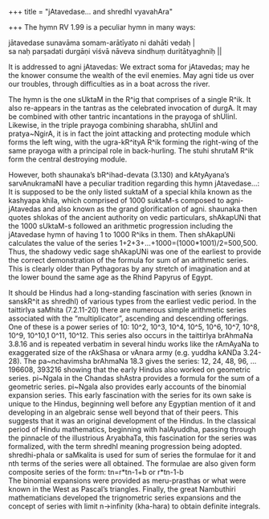 +++
title = "jAtavedase… and shredhI vyavahAra"

+++
The hymn RV 1.99 is a peculiar hymn in many ways:

jātavedase sunavāma somam-arātīyato ni dahāti vedaḥ |   
sa naḥ parṣadati durgāṇi viśvā nāveva sindhuṃ duritātyaghniḥ ||

It is addressed to agni jAtavedas: We extract soma for jAtavedas; may he
the knower consume the wealth of the evil enemies. May agni tide us over
our troubles, through difficulties as in a boat across the river.

The hymn is the one sUktaM in the R^ig that comprises of a single R^ik.
It also re-appears in the tantras as the celebrated invocation of durgA.
It may be combined with other tantric incantations in the prayoga of
shUlinI. Likewise, in the triple prayoga combining sharabha, shUlinI and
pratya\~NgirA, it is in fact the joint attacking and protecting module
which forms the left wing, with the ugra-kR^ityA R^ik forming the
right-wing of the same prayoga with a principal role in back-hurling.
The stuhi shrutaM R^ik form the central destroying module.

However, both shaunaka’s bR^ihad-devata (3.130) and kAtyAyana’s
sarvAnukramaNI have a peculiar tradition regarding this hymn
jAtavedase…: It is supposed to be the only listed suktaM of a special
khila known as the kashyapa khila, which comprised of 1000 suktaM-s
composed to agni-jAtavedas and also known as the grand glorification of
agni. shaunaka then quotes shlokas of the ancient authority on vedic
particulars, shAkapUNi that the 1000 sUktaM-s followed an arithmetic
progression including the jAtavedase hymn of having 1 to 1000 R^iks in
them. Then shAkapUNi calculates the value of the series
1+2+3+…+1000=(1000\*1001)/2=500,500. Thus, the shadowy vedic sage
shAkapUNi was one of the earliest to provide the correct demonstration
of the formula for sum of an arithmetic series. This is clearly older
than Pythagoras by any stretch of imagination and at the lower bound the
same age as the Rhind Papyrus of Egypt.

It should be Hindus had a long-standing fascination with series (known
in sanskR^it as shredhI) of various types from the earliest vedic
period. In the taittirIya saMhita (7.2.11-20) there are numerous simple
arithmetic series associated with the “multiplicator”, ascending and
descending offerings. One of these is a power series of 10: 10^2, 10^3,
10^4, 10^5, 10^6, 10^7, 10^8, 10^9, 10^10,1 0^11, 10^12. This series
also occurs in the taittirIya brAhmaNa 3.8.16 and is repeated verbatim
in several hindu works like the rAmAyaNa to exaggerated size of the
rAkShasa or vAnara army (e.g. yuddha kANDa 3.24-28). The pa\~nchavimsha
brAhmaNa 18.3 gives the series: 12, 24, 48, 96, …196608, 393216 showing
that the early Hindus also worked on geometric series. pi\~Ngala in the
Chandas shAstra provides a formula for the sum of a geometric series.
pi\~Ngala also provides early accounts of the binomial expansion series.
This early fascination with the series for its own sake is unique to the
Hindus, beginning well before any Egyptian mention of it and developing
in an algebraic sense well beyond that of their peers. This suggests
that it was an original development of the Hindus. In the classical
period of Hindu mathematics, beginning with halAyuddha, passing through
the pinnacle of the illustrious AryabhaTa, this fascination for the
series was formalized, with the term shredhI meaning progression being
adopted. shredhi-phala or saMkalita is used for sum of series the
formulae for it and nth terms of the series were all obtained. The
formulae are also given form composite series of the form: tn=r\*tn-1+b
or r\*tn-1-b  
The binomial expansions were provided as meru-prasthas or what were
known in the West as Pascal’s triangles. Finally, the great Nambuthiri
mathematicians developed the trignometric series expansions and the
concept of series with limit n-\>infinity (kha-hara) to obtain definite
integrals.
